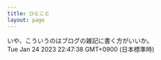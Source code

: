 ```yaml
---
title: ひとこと
layout: page
---
```

<div class="box" dt="1674568058817">
  いや、こういうのはブログの雑記に書く方がいいか。
  <div class="content is-small">Tue Jan 24 2023 22:47:38 GMT+0900 (日本標準時)</div>
</div>